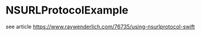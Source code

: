 # NSURLProtocolExample

see article   https://www.raywenderlich.com/76735/using-nsurlprotocol-swift 
